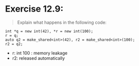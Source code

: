 # Exercise 12.9:
> Explain what happens in the following code:
```
int *q = new int(42), *r = new int(100);
r = q;
auto q2 = make_shared<int>(42), r2 = make_shared<int>(100);
r2 = q2;
```
- r: int 100 : memory leakage
- r2: released automatically